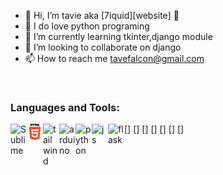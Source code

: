 - 👋 Hi, I’m tavie aka [7iquid][website] 👋
- 👀 I do love python programing
- 🌱 I’m currently learning tkinter,django module
- 💞️ I’m looking to collaborate on django
- 📫 How to reach me tavefalcon@gmail.com

<!---
7iquid/7iquid is a ✨ special ✨ repository because its `README.md` (this file) appears on your GitHub profile.
You can click the Preview link to take a look at your changes.
--->


<br />

### Languages and Tools:

[<img align="left" alt="Sublime" width="26px" src="https://cdn.jsdelivr.net/npm/simple-icons@3.13.0/icons/sublimetext.svg"/>]
[<img align="left" alt="HTML5" width="26px" src="https://raw.githubusercontent.com/github/explore/80688e429a7d4ef2fca1e82350fe8e3517d3494d/topics/html/html.png" />]
[<img align="left" alt="tailwind" width="26px" src="https://cdn.jsdelivr.net/npm/simple-icons@3.13.0/icons/tailwindcss.svg" />]
[<img align="left" alt="arduino" width="26px" src="https://cdn.jsdelivr.net/npm/simple-icons@3.13.0/icons/tailwindcss.svg" />]
[<img align="left" alt="python" width="26px" src="https://cdn.jsdelivr.net/npm/simple-icons@3.13.0/icons/python.svg" />]
[<img align="left" alt="js" width="26px" src="https://cdn.jsdelivr.net/npm/simple-icons@3.13.0/icons/javascript.svg" />]
[<img align="left" alt="flask" width="26px" src="https://cdn.jsdelivr.net/npm/simple-icons@3.13.0/icons/flask.js" />]



<br />
<br />

